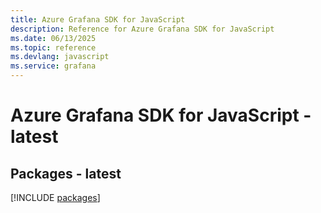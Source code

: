 ```yaml
---
title: Azure Grafana SDK for JavaScript
description: Reference for Azure Grafana SDK for JavaScript
ms.date: 06/13/2025
ms.topic: reference
ms.devlang: javascript
ms.service: grafana
---
```

# Azure Grafana SDK for JavaScript - latest
## Packages - latest
[!INCLUDE [packages](grafana-index.md)]